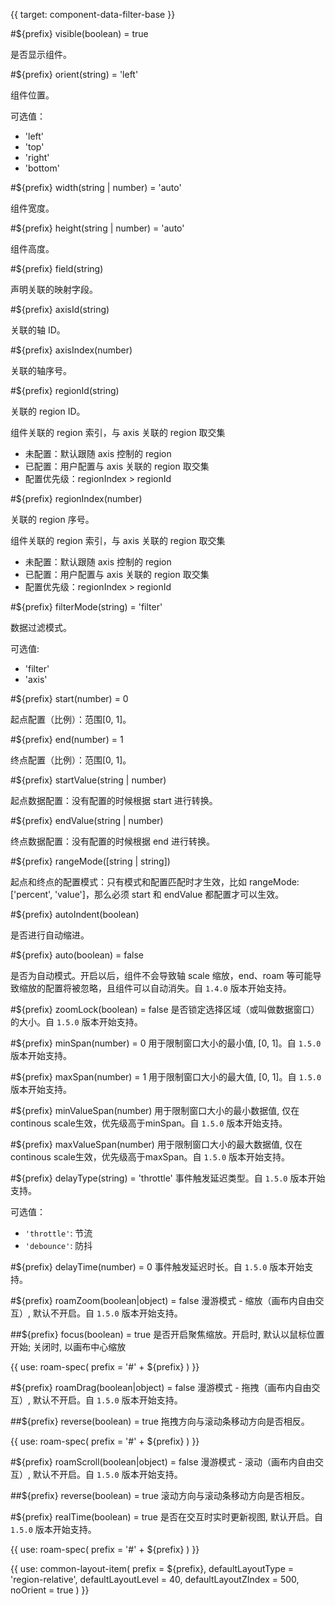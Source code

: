 {{ target: component-data-filter-base }}

#${prefix} visible(boolean) = true

是否显示组件。

#${prefix} orient(string) = 'left'

组件位置。

可选值：

- 'left'
- 'top'
- 'right'
- 'bottom'

#${prefix} width(string | number) = 'auto'

组件宽度。

#${prefix} height(string | number) = 'auto'

组件高度。

#${prefix} field(string)

声明关联的映射字段。

#${prefix} axisId(string)

关联的轴 ID。

#${prefix} axisIndex(number)

关联的轴序号。

#${prefix} regionId(string)

关联的 region ID。

组件关联的 region 索引，与 axis 关联的 region 取交集

- 未配置：默认跟随 axis 控制的 region
- 已配置：用户配置与 axis 关联的 region 取交集
- 配置优先级：regionIndex > regionId

#${prefix} regionIndex(number)

关联的 region 序号。

组件关联的 region 索引，与 axis 关联的 region 取交集

- 未配置：默认跟随 axis 控制的 region
- 已配置：用户配置与 axis 关联的 region 取交集
- 配置优先级：regionIndex > regionId

#${prefix} filterMode(string) = 'filter'

数据过滤模式。

可选值:

- 'filter'
- 'axis'

#${prefix} start(number) = 0

起点配置（比例）：范围[0, 1]。

#${prefix} end(number) = 1

终点配置（比例）：范围[0, 1]。

#${prefix} startValue(string | number)

起点数据配置：没有配置的时候根据 start 进行转换。

#${prefix} endValue(string | number)

终点数据配置：没有配置的时候根据 end 进行转换。

#${prefix} rangeMode([string | string])

起点和终点的配置模式：只有模式和配置匹配时才生效，比如 rangeMode: ['percent', 'value']，那么必须 start 和 endValue 都配置才可以生效。

#${prefix} autoIndent(boolean)

是否进行自动缩进。

#${prefix} auto(boolean) = false

是否为自动模式。开启以后，组件不会导致轴 scale 缩放，end、roam 等可能导致缩放的配置将被忽略，且组件可以自动消失。自 `1.4.0` 版本开始支持。

#${prefix} zoomLock(boolean) = false
是否锁定选择区域（或叫做数据窗口）的大小。自 `1.5.0` 版本开始支持。

#${prefix} minSpan(number) = 0
用于限制窗口大小的最小值, [0, 1]。自 `1.5.0` 版本开始支持。

#${prefix} maxSpan(number) = 1
用于限制窗口大小的最大值, [0, 1]。自 `1.5.0` 版本开始支持。

#${prefix} minValueSpan(number)
用于限制窗口大小的最小数据值, 仅在continous scale生效，优先级高于minSpan。自 `1.5.0` 版本开始支持。

#${prefix} maxValueSpan(number)
用于限制窗口大小的最大数据值, 仅在continous scale生效，优先级高于maxSpan。自 `1.5.0` 版本开始支持。

#${prefix} delayType(string) = 'throttle'
事件触发延迟类型。自 `1.5.0` 版本开始支持。

可选值：
- `'throttle'`: 节流
- `'debounce'`: 防抖

#${prefix} delayTime(number) = 0
事件触发延迟时长。自 `1.5.0` 版本开始支持。

#${prefix} roamZoom(boolean|object) = false
漫游模式 - 缩放（画布内自由交互）, 默认不开启。自 `1.5.0` 版本开始支持。

##${prefix} focus(boolean) = true
是否开启聚焦缩放。开启时, 默认以鼠标位置开始; 关闭时, 以画布中心缩放

{{ use: roam-spec(
prefix = '#' + ${prefix}
) }}

#${prefix} roamDrag(boolean|object) = false
漫游模式 - 拖拽（画布内自由交互）, 默认不开启。自 `1.5.0` 版本开始支持。

##${prefix} reverse(boolean) = true
拖拽方向与滚动条移动方向是否相反。

{{ use: roam-spec(
prefix = '#' + ${prefix}
) }}

#${prefix} roamScroll(boolean|object) = false
漫游模式 - 滚动（画布内自由交互）, 默认不开启。自 `1.5.0` 版本开始支持。

##${prefix} reverse(boolean) = true
滚动方向与滚动条移动方向是否相反。

#${prefix} realTime(boolean) = true
是否在交互时实时更新视图, 默认开启。自 `1.5.0` 版本开始支持。

{{ use: roam-spec(
prefix = '#' + ${prefix}
) }}

{{ use: common-layout-item(
  prefix = ${prefix},
  defaultLayoutType = 'region-relative',
  defaultLayoutLevel = 40,
  defaultLayoutZIndex = 500,
  noOrient = true
) }}
